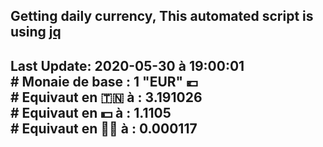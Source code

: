 ## Getting daily currency, This automated script is using [jq](https://stedolan.github.io/jq/)
## Last Update:  2020-05-30 à 19:00:01 </br># Monaie de base : 1 "EUR" 💶 </br> # Equivaut en 🇹🇳 à :  3.191026 </br> # Equivaut en 💵 à : 1.1105</br> # Equivaut en 🐱‍💻 à :  0.000117
